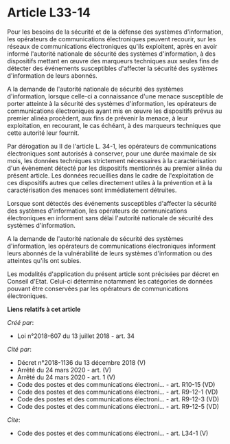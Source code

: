 # Article L33-14

Pour les besoins de la sécurité et de la défense des systèmes d'information, les opérateurs de communications électroniques
peuvent recourir, sur les réseaux de communications électroniques qu'ils exploitent, après en avoir informé l'autorité
nationale de sécurité des systèmes d'information, à des dispositifs mettant en œuvre des marqueurs techniques aux seules fins
de détecter des événements susceptibles d'affecter la sécurité des systèmes d'information de leurs abonnés. 

A la demande de l'autorité nationale de sécurité des systèmes d'information, lorsque celle-ci a connaissance d'une menace
susceptible de porter atteinte à la sécurité des systèmes d'information, les opérateurs de communications électroniques ayant
mis en œuvre les dispositifs prévus au premier alinéa procèdent, aux fins de prévenir la menace, à leur exploitation, en
recourant, le cas échéant, à des marqueurs techniques que cette autorité leur fournit. 

Par dérogation au II de l'article L. 34-1, les opérateurs de communications électroniques sont autorisés à conserver, pour
une durée maximale de six mois, les données techniques strictement nécessaires à la caractérisation d'un évènement détecté
par les dispositifs mentionnés au premier alinéa du présent article. Les données recueillies dans le cadre de l'exploitation
de ces dispositifs autres que celles directement utiles à la prévention et à la caractérisation des menaces sont
immédiatement détruites. 

Lorsque sont détectés des événements susceptibles d'affecter la sécurité des systèmes d'information, les opérateurs de
communications électroniques en informent sans délai l'autorité nationale de sécurité des systèmes d'information. 

A la demande de l'autorité nationale de sécurité des systèmes d'information, les opérateurs de communications électroniques
informent leurs abonnés de la vulnérabilité de leurs systèmes d'information ou des atteintes qu'ils ont subies. 

Les modalités d'application du présent article sont précisées par décret en Conseil d'Etat. Celui-ci détermine notamment les
catégories de données pouvant être conservées par les opérateurs de communications électroniques.

**Liens relatifs à cet article**

_Créé par_:

  - Loi n°2018-607 du 13 juillet 2018 - art. 34

_Cité par_:

  - Décret n°2018-1136 du 13 décembre 2018 (V)
  - Arrêté du 24 mars 2020 - art. (V)
  - Arrêté du 24 mars 2020 - art. 1 (V)
  - Code des postes et des communications électroni... - art. R10-15 (VD)
  - Code des postes et des communications électroni... - art. R9-12-1 (VD)
  - Code des postes et des communications électroni... - art. R9-12-3 (VD)
  - Code des postes et des communications électroni... - art. R9-12-5 (VD)

_Cite_:

  - Code des postes et des communications électroni... - art. L34-1 (V)
